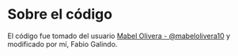 # Sobre el código

El código fue tomado del usuario [Mabel Olivera - @mabelolivera10](https://github.com/mabelolivera10/floresamarillasycorazones/blob/main) y modificado por mí, Fabio Galindo.